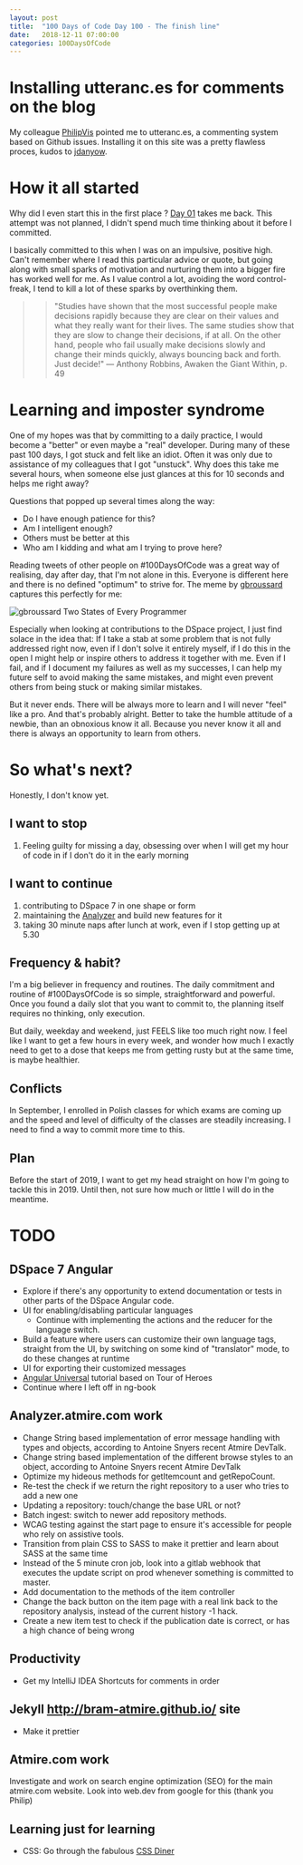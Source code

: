 ```yaml
---
layout: post
title:  "100 Days of Code Day 100 - The finish line"
date:   2018-12-11 07:00:00
categories: 100DaysOfCode
---
```


# Installing utteranc.es for comments on the blog

My colleague [PhilipVis](https://github.com/PhilipVis) pointed me to utteranc.es, a commenting system based on Github issues. 
Installing it on this site was a pretty flawless proces, kudos to [jdanyow](https://github.com/jdanyow).

# How it all started

Why did I even start this in the first place ? [Day 01](http://bram-atmire.github.io/crawler-commons/2018/08/20/100-days-of-code-day-01-crawler-commons.html) takes me back. This attempt was not planned, I didn't spend much time thinking about it before I committed.

I basically committed to this when I was on an impulsive, positive high. Can't remember where I read this particular advice or quote, but going along with small sparks of motivation and nurturing them into a bigger fire has worked well for me. As I value control a lot, avoiding the word control-freak, I tend to kill a lot of these sparks by overthinking them.

>> "Studies have shown that the most successful people make decisions rapidly because they are clear on their values and what they really want for their lives. The same studies show that they are slow to change their decisions, if at all. On the other hand, people who fail usually make decisions slowly and change their minds quickly, always bouncing back and forth. Just decide!"
>> — Anthony Robbins, Awaken the Giant Within, p. 49

# Learning and imposter syndrome

One of my hopes was that by committing to a daily practice, I would become a "better" or even maybe a "real" developer. 
During many of these past 100 days, I got stuck and felt like an idiot. Often it was only due to assistance of my colleagues that 
I got "unstuck". Why does this take me several hours, when someone else just glances at this for 10 seconds and helps me right away?

Questions that popped up several times along the way:
* Do I have enough patience for this?
* Am I intelligent enough?
* Others must be better at this
* Who am I kidding and what am I trying to prove here?

Reading tweets of other people on #100DaysOfCode was a great way of realising, day after day, that I'm not alone in this.
Everyone is different here and there is no defined "optimum" to strive for. The meme by [gbroussard](https://imgur.com/gallery/dzbQCj4) captures this perfectly for me:

![gbroussard Two States of Every Programmer](../../../../assets/img/2018-12-11-gbroussard-two-states.png)

Especially when looking at contributions to the DSpace project, I just find solace in the idea that: If I take a stab at some problem that is not fully addressed right now, even if I don't solve it entirely myself, if I do this in the open I might help or inspire others to address it together with me. Even if I fail, and if I document my failures as well as my successes, I can help my future self to avoid making the same mistakes, and might even prevent others from being stuck or making similar mistakes.

But it never ends. There will be always more to learn and I will never "feel" like a pro. And that's probably alright. Better to take the humble attitude of a newbie, than an obnoxious know it all. Because you never know it all and there is always an opportunity to learn from others.

# So what's next?

Honestly, I don't know yet.

## I want to stop

1. Feeling guilty for missing a day, obsessing over when I will get my hour of code in if I don't do it in the early morning

## I want to continue

1. contributing to DSpace 7 in one shape or form
2. maintaining the [Analyzer](https://analyzer.atmire.com) and build new features for it
3. taking 30 minute naps after lunch at work, even if I stop getting up at 5.30

## Frequency & habit?

I'm a big believer in frequency and routines. The daily commitment and routine of #100DaysOfCode is so simple, straightforward
and powerful. Once you found a daily slot that you want to commit to, the planning itself requires no thinking, only execution.

But daily, weekday and weekend, just FEELS like too much right now. I feel like I want to get a few hours in every week, and wonder how much I exactly need to get to a dose that keeps me from getting rusty but at the same time, is maybe healthier.

## Conflicts

In September, I enrolled in Polish classes for which exams are coming up and the speed and level of difficulty of the classes are steadily increasing. I need to find a way to commit more time to this.

## Plan

Before the start of 2019, I want to get my head straight on how I'm going to tackle this in 2019. Until then, not sure how much or little I will do in the meantime.

# TODO

## DSpace 7 Angular

* Explore if there's any opportunity to extend documentation or tests in other parts of the DSpace Angular code.
* UI for enabling/disabling particular languages
    * Continue with implementing the actions and the reducer for the language switch.
* Build a feature where users can customize their own language tags, straight from the UI, by switching on some kind of "translator" mode, to do these changes at runtime
* UI for exporting their customized messages
* [Angular Universal](https://angular.io/guide/universal) tutorial based on Tour of Heroes
* Continue where I left off in ng-book

## Analyzer.atmire.com work

* Change String based implementation of error message handling with types and objects, according to Antoine Snyers recent Atmire DevTalk.
* Change string based implementation of the different browse styles to an object, according to Antoine Snyers recent Atmire DevTalk
* Optimize my hideous methods for getItemcount and getRepoCount.
* Re-test the check if we return the right repository to a user who tries to add a new one
* Updating a repository: touch/change the base URL or not?
* Batch ingest: switch to newer add repository methods.
* WCAG testing against the start page to ensure it's accessible for people who rely on assistive tools.
* Transition from plain CSS to SASS to make it prettier and learn about SASS at the same time
* Instead of the 5 minute cron job, look into a gitlab webhook that executes the update script on prod whenever something is committed to master.
* Add documentation to the methods of the item controller
* Change the back button on the item page with a real link back to the repository analysis, instead of the current history -1 hack.
* Create a new item test to check if the publication date is correct, or has a high chance of being wrong

## Productivity

* Get my IntelliJ IDEA Shortcuts for comments in order

## Jekyll http://bram-atmire.github.io/ site

* Make it prettier

## Atmire.com work

Investigate and work on search engine optimization (SEO) for the main atmire.com website.
Look into web.dev from google for this (thank you Philip)

## Learning just for learning

* CSS: Go through the fabulous [CSS Diner](https://flukeout.github.io/)